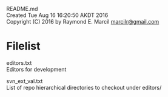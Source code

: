 README.md  
Created Tue Aug 16 16:20:50 AKDT 2016  
Copyright (C) 2016 by Raymond E. Marcil <marcilr@gmail.com>


Filelist
========
editors.txt  
  Editors for development

svn_ext_val.txt  
  List of repo hierarchical directories to checkout under editors/

